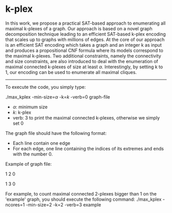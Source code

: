 # k-plex
In this work, we propose a practical SAT-based approach to enumerating all maximal
k-plexes of a graph. Our approach is based on a novel graph decomposition technique 
leading to an efficient SAT-based k-plex encoding that scales up to graphs with millions of edges.
At the core of our approach is an efficient SAT encoding which takes a graph and
an integer k as input and produces a propositional CNF formula where its models correspond to the maximal k-plexes. 
Two additional constraints, namely the connectivity and size constraints, are also introduced to deal with the enumeration
of maximal connected k-plexes of size at least $\alpha$.
Interestingly, by setting k to 1, our encoding can be used to enumerate all maximal cliques.

---------------------------------------------------------------------------------------------

To execute the code, you simply type:

./max_kplex -min-size=$\alpha$ -k=$k$ -verb=0 graph-file

- $\alpha$: minimum size
- $k$: k-plex
- verb: 3 to print the maximal connected k-plexes, otherwise we simply set 0

 The graph file should have the following format:
  - Each line contain one edge
  - For each edge, one line containing the indices of its extremes and ends with the number 0.
  
  Example of graph file:
  
  1 2 0
  
  1 3 0
  
  For example, to count maximal connected 2-plexes bigger than 1 on the 'example' graph, you should execute the following command:
  ./max_kplex -ncores=1 -min-size=2 -k=2 -verb=3 example
